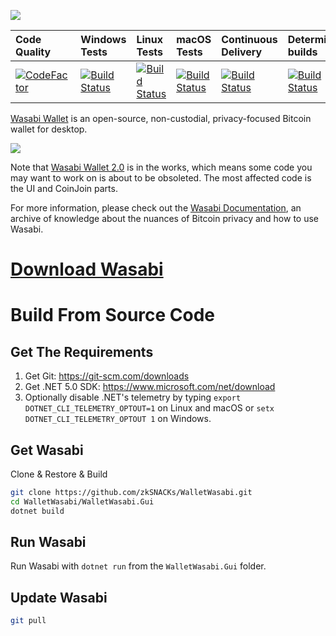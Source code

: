 ![](https://i.imgur.com/4GO7nnY.png)

| Code Quality           | Windows Tests           | Linux Tests             | macOS Tests             | Continuous Delivery       | Deterministic builds      | License                   |
| :----------------------| :-----------------------| :-----------------------| :-----------------------| :-------------------------| :-------------------------| :-------------------------|
| [![CodeFactor][9]][10] | [![Build Status][1]][2] | [![Build Status][3]][4] | [![Build Status][5]][6] | [![Build Status][11]][12] | [![Build Status][13]][14] | [![GitHub license][7]][8] |

[1]: https://dev.azure.com/zkSNACKs/Wasabi/_apis/build/status/Wasabi.Windows?branchName=master
[2]: https://dev.azure.com/zkSNACKs/Wasabi/_build?definitionId=3
[3]: https://dev.azure.com/zkSNACKs/Wasabi/_apis/build/status/Wasabi.Linux?branchName=master
[4]: https://dev.azure.com/zkSNACKs/Wasabi/_build?definitionId=1
[5]: https://dev.azure.com/zkSNACKs/Wasabi/_apis/build/status/Wasabi.Osx?branchName=master
[6]: https://dev.azure.com/zkSNACKs/Wasabi/_build?definitionId=2
[7]: https://img.shields.io/github/license/zkSNACKs/WalletWasabi.svg
[8]: https://github.com/zkSNACKs/WalletWasabi/blob/master/LICENSE.md
[9]: https://www.codefactor.io/repository/github/zksnacks/walletwasabi/badge
[10]: https://www.codefactor.io/repository/github/zksnacks/walletwasabi
[11]: https://dev.azure.com/zkSNACKs/Wasabi/_apis/build/status/Wasabi.ContinuousDelivery?branchName=master
[12]: https://dev.azure.com/zkSNACKs/Wasabi/_build/latest?definitionId=12&branchName=master
[13]: https://dev.azure.com/zkSNACKs/Wasabi/_apis/build/status/Wasabi.DeterministicBuild?branchName=master
[14]: https://dev.azure.com/zkSNACKs/Wasabi/_build/latest?definitionId=13&branchName=master

[Wasabi Wallet](https://wasabiwallet.io) is an open-source, non-custodial, privacy-focused Bitcoin wallet for desktop.

![](https://i.imgur.com/4tazbiF.png)

Note that [Wasabi Wallet 2.0](https://blog.wasabiwallet.io/wasabi-wallet-2/) is in the works, which means some code you may want to work on is about to be obsoleted. The most affected code is the UI and CoinJoin parts.

For more information, please check out the [Wasabi Documentation](https://docs.wasabiwallet.io), an archive of knowledge about the nuances of Bitcoin privacy and how to use Wasabi.

# [Download Wasabi](https://github.com/zkSNACKs/WalletWasabi/releases)

# Build From Source Code

## Get The Requirements

1. Get Git: https://git-scm.com/downloads
2. Get .NET 5.0 SDK: https://www.microsoft.com/net/download
3. Optionally disable .NET's telemetry by typing `export DOTNET_CLI_TELEMETRY_OPTOUT=1` on Linux and macOS or `setx DOTNET_CLI_TELEMETRY_OPTOUT 1` on Windows.

## Get Wasabi

Clone & Restore & Build

```sh
git clone https://github.com/zkSNACKs/WalletWasabi.git
cd WalletWasabi/WalletWasabi.Gui
dotnet build
```

## Run Wasabi

Run Wasabi with `dotnet run` from the `WalletWasabi.Gui` folder.

## Update Wasabi

```sh
git pull
```
